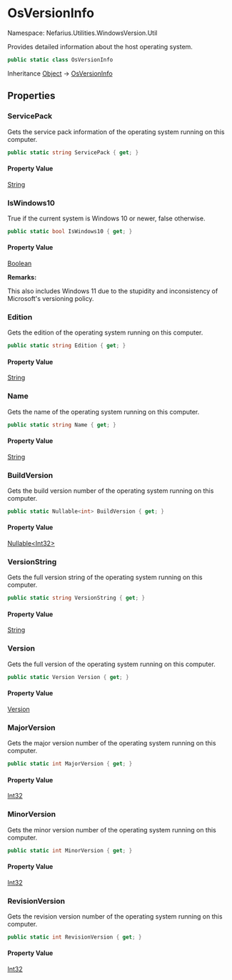 # OsVersionInfo

Namespace: Nefarius.Utilities.WindowsVersion.Util

Provides detailed information about the host operating system.

```csharp
public static class OsVersionInfo
```

Inheritance [Object](https://docs.microsoft.com/en-us/dotnet/api/system.object) → [OsVersionInfo](./nefarius.utilities.windowsversion.util.osversioninfo.md)

## Properties

### **ServicePack**

Gets the service pack information of the operating system running on this computer.

```csharp
public static string ServicePack { get; }
```

#### Property Value

[String](https://docs.microsoft.com/en-us/dotnet/api/system.string)<br>

### **IsWindows10**

True if the current system is Windows 10 or newer, false otherwise.

```csharp
public static bool IsWindows10 { get; }
```

#### Property Value

[Boolean](https://docs.microsoft.com/en-us/dotnet/api/system.boolean)<br>

**Remarks:**

This also includes Windows 11 due to the stupidity and inconsistency of Microsoft's versioning policy.

### **Edition**

Gets the edition of the operating system running on this computer.

```csharp
public static string Edition { get; }
```

#### Property Value

[String](https://docs.microsoft.com/en-us/dotnet/api/system.string)<br>

### **Name**

Gets the name of the operating system running on this computer.

```csharp
public static string Name { get; }
```

#### Property Value

[String](https://docs.microsoft.com/en-us/dotnet/api/system.string)<br>

### **BuildVersion**

Gets the build version number of the operating system running on this computer.

```csharp
public static Nullable<int> BuildVersion { get; }
```

#### Property Value

[Nullable&lt;Int32&gt;](https://docs.microsoft.com/en-us/dotnet/api/system.nullable-1)<br>

### **VersionString**

Gets the full version string of the operating system running on this computer.

```csharp
public static string VersionString { get; }
```

#### Property Value

[String](https://docs.microsoft.com/en-us/dotnet/api/system.string)<br>

### **Version**

Gets the full version of the operating system running on this computer.

```csharp
public static Version Version { get; }
```

#### Property Value

[Version](https://docs.microsoft.com/en-us/dotnet/api/system.version)<br>

### **MajorVersion**

Gets the major version number of the operating system running on this computer.

```csharp
public static int MajorVersion { get; }
```

#### Property Value

[Int32](https://docs.microsoft.com/en-us/dotnet/api/system.int32)<br>

### **MinorVersion**

Gets the minor version number of the operating system running on this computer.

```csharp
public static int MinorVersion { get; }
```

#### Property Value

[Int32](https://docs.microsoft.com/en-us/dotnet/api/system.int32)<br>

### **RevisionVersion**

Gets the revision version number of the operating system running on this computer.

```csharp
public static int RevisionVersion { get; }
```

#### Property Value

[Int32](https://docs.microsoft.com/en-us/dotnet/api/system.int32)<br>
